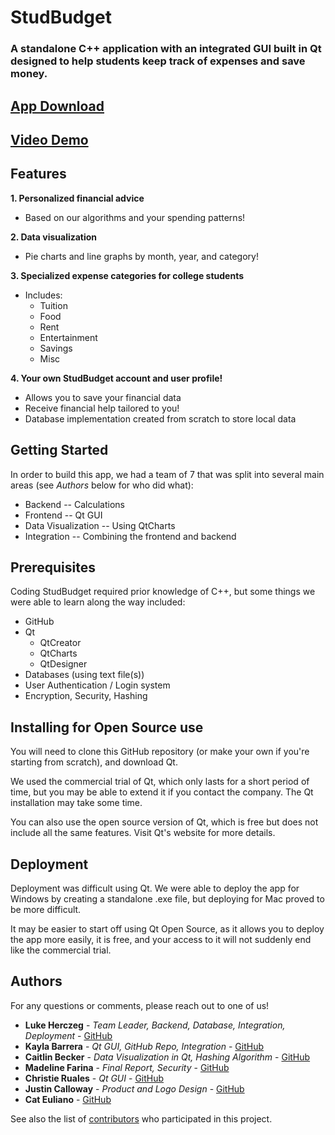 # StudBudget

### A standalone C++ application with an integrated GUI built in Qt designed to help students keep track of expenses and save money.

## [App Download](https://tinyurl.com/r3hch7r "App Download Page")
## [Video Demo](https://youtu.be/EfwUDT6lzaI)

## Features

**1. Personalized financial advice**

* Based on our algorithms and your spending patterns!

**2. Data visualization**

* Pie charts and line graphs by month, year, and category!

**3. Specialized expense categories for college students**

* Includes:
  * Tuition
  * Food
  * Rent
  * Entertainment
  * Savings
  * Misc

**4. Your own StudBudget account and user profile!**

* Allows you to save your financial data
* Receive financial help tailored to you!
* Database implementation created from scratch to store local data

## Getting Started

In order to build this app, we had a team of 7 that was split into several main areas (see _Authors_ below for who did what):

* Backend -- Calculations
* Frontend -- Qt GUI
* Data Visualization -- Using QtCharts
* Integration -- Combining the frontend and backend

## Prerequisites

Coding StudBudget required prior knowledge of C++, but some things we were able to learn along the way included:

* GitHub
* Qt
  * QtCreator
  * QtCharts
  * QtDesigner
* Databases (using text file(s))
* User Authentication / Login system
* Encryption, Security, Hashing

## Installing for Open Source use

You will need to clone this GitHub repository (or make your own if you're starting from scratch), and download Qt.

We used the commercial trial of Qt, which only lasts for a short period of time, but you may be able to extend it if you contact the company. The Qt installation may take some time.

You can also use the open source version of Qt, which is free but does not include all the same features. Visit Qt's website for more details.

## Deployment

Deployment was difficult using Qt. We were able to deploy the app for Windows by creating a standalone .exe file, but deploying for Mac proved to be more difficult.

It may be easier to start off using Qt Open Source, as it allows you to deploy the app more easily, it is free, and your access to it will not suddenly end like the commercial trial.

## Authors

For any questions or comments, please reach out to one of us!

* **Luke Herczeg** - _Team Leader, Backend, Database, Integration, Deployment_ - [GitHub](https://github.com/lukeherczeg)
* **Kayla Barrera** - _Qt GUI, GitHub Repo, Integration_ - [GitHub](https://github.com/Kbarrera123)
* **Caitlin Becker** - _Data Visualization in Qt, Hashing Algorithm_ - [GitHub](https://github.com/caitlinbecker)
* **Madeline Farina** - _Final Report, Security_ - [GitHub](https://github.com/mfarina1)
* **Christie Ruales** - _Qt GUI_ - [GitHub](https://github.com/cruales)
* **Justin Calloway** - _Product and Logo Design_ - [GitHub](https://github.com/jcallowayufl)
* **Cat Euliano** - [GitHub](https://github.com/ceuliano)

See also the list of [contributors](https://github.com/lukeherczeg/StudBudget/graphs/contributors) who participated in this project.
